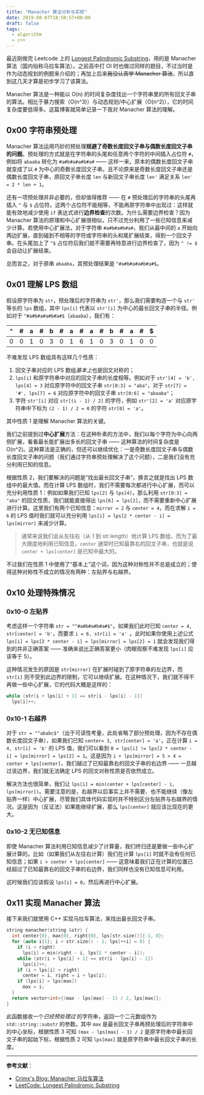 ```yaml
---
title: "Manacher 算法分析与实现"
date: 2019-08-07T18:58:57+08:00
draft: false
tags:
  - algorithm
  - c++
---
```


最近刚做完 Leetcode 上的 [Longest Palindromic Substring](https://leetcode-cn.com/problems/longest-palindromic-substring/)，用的是 Manacher 算法（国内俗称马拉车算法）。之前高中打 OI 时也做过同样的题目，不过当时是作为动态规划的例题来介绍的；再加上后来~~我没认真学 Manacher 算法~~，所以直到这几天才算是初步学习了该算法。

Manacher 算法是一种能以 O(n) 的时间复杂度找出一个字符串里的所有回文子串的算法。相比于暴力搜索（O(n^3)）与动态规划/中心扩展（O(n^2)），它的时间复杂度要低得多。这篇博客就简单记录一下我对 Manacher 算法的理解。

<!--more-->

## 0x00 字符串预处理

Manacher 算法运用巧妙的预处理**规避了奇数长度回文子串与偶数长度回文子串的问题**。预处理的方式就是在字符串的头尾和任意两个字符的中间插入占位符 `#`，例如将 `abaaba` 转化为 `#a#b#a#a#b#a#` —— 这样一来，原本的偶数长度回文子串就变成了以 `#` 为中心的奇数长度回文子串。且不论原来是奇数长度回文子串还是偶数长度回文子串，原回文子串长度 `len` 与新回文子串长度 `len'` 满足关系 `len' = 2 * len + 1`。

还有一项预处理并非必要的，但却值得推荐 —— 在 `#` 预处理后的字符串的头尾再插入 `^` 与 `$` 占位符。这两个占位符不能相等，不能再原字符串中出现过：这样就能有效地减少使用 `if` 表达式进行**边界检查**的次数。为什么需要边界检查？因为 Manacher 算法的原理和中心扩展很相似，只不过充分利用了一些已知信息来减少计算。若使用中心扩展法，对于字符串 `#a#b#a#b#a#`，我们从最中间的 `a` 开始向两边扩展，直到碰到不相等的字符或字符串的头和尾扩展结束，得到一个回文子串。在头尾加上了 `^$` 占位符后我们就不需要再特意进行边界检查了，因为 `^ != $` 会自动让扩展结束。

总而言之，对于原串 `abaaba`，其预处理结果是 `^#a#b#a#a#b#a#$`。

## 0x01 理解 LPS 数组

假设原字符串为 `str`，预处理后的字符串为 `str'`，那么我们需要构造一个与 `str'` 等长的 `lps` 数组，其中 `lps[i]` 代表以 `str'[i]` 为中心的最长回文子串的半径。例如对于 `^#a#b#a#a#b#a#$`（`abaaba`），我们有：

| ^    | #    | a    | #    | b    | #    | a    | #    | a    | #    | b    | #    | a    | #    | $    |
| ---- | ---- | ---- | ---- | ---- | ---- | ---- | ---- | ---- | ---- | ---- | ---- | ---- | ---- | ---- |
| 0    | 0    | 1    | 0    | 3    | 0    | 1    | 6    | 1    | 0    | 3    | 0    | 1    | 0    | 0    |

不难发现 LPS 数组具有这样几个性质：

1. 回文子串对应的 LPS 数组*基本上*也是回文对称的；
2. `lps[i]` 和原字符串中对应的回文子串的长度相等。例如对于 `str'[4] = 'b', lps[4] = 3` 对应原字符中的回文子串 `str[0:3] = "aba"`，对于 `str[7] = '#', lps[7] = 6` 对应原字符中的回文子串 `str[0:6] = "abaaba"`；
3. 字符 `str'[i]` 对应 `str[(i - 1) / 2]` 的字符，例如 `str'[2] = 'a'` 对应原字符串中下标为 `(2 - 1) / 2 = 0` 的字符 `str[0] = 'a'`。

其中性质 1 是理解 Manacher 算法的关键。

我们之前提到过**中心扩展**方法：在这种朴素的方法中，我们以每个字符为中心向两侧扩展，看看最长能扩展出多长的回文子串 —— 这种算法的时间复杂度是 O(n^2)。这种算法是正确的，但还可以继续优化：一是奇数长度回文子串与偶数长度回文子串的问题（我们通过字符串预处理解决了这个问题），二是我们没有充分利用已知的信息。

根据性质 2，我们要解决的问题是“找出最长回文子串”，换言之就是找出 LPS 数组中的最大值。而在计算 LPS 数组时，我们不需要每次都进行中心扩展，而可以充分利用性质 1：例如如果我们已知 `lps[2]` 与 `lps[4]`，那么利用 `str[0:3] = "aba"` 的回文性质，我们就能直接得出 `lps[6] = lps[2]`，而不需要重新中心扩展进行计算。这里我们有两个已知信息：`mirror = 2` 与 `center = 4`，而在求解 `i = 6` 的 LPS 值时我们就可以充分利用 `lps[i] = lps[2 * center - i] = lps[mirror]` 来减少计算。

> 通常来说我们会从左往右（从 1 到 str.length）地计算 LPS 数组，而为了最大限度地利用已知信息，`center` 通常时已知最靠右的回文子串，也就是说 `center + lps[center]` 是已知中最大的。

不过我们在性质 1 中使用了“基本上”这个词，因为这种对称性并不总是成立的；使得这种对称性不成立的情况有两种：左贴界与右越界。

## 0x10 处理特殊情况

### 0x10-0 左贴界

考虑这样一个字符串 `str = "^#a#b#a#b#a#$"`。如果我们此时已知 `center = 4, str[center] = 'b'`，而要求 `i = 6, str[i] = 'a' `。此时如果你使用上述公式 `lps[i] = lps[2 * center - i] = lps[mirror] = lps[2] = 1` 就会发现我们得到的并非正确答案 —— 准确来说比正确答案更小（肉眼观察不难发现 `lps[i]` 应该等于 5）。

这种情况发生的原因是 `str[mirror]` 在扩展时碰到了原字符串的左边界，而 `str[i]` 则不受到此边界的限制，它可以继续扩展。在这种情况下，我们就不得不再做一些中心扩展，它的代码大概是这样的：

```c++
while (str[i + lps[i] + 1] == str[i - lps[i] - 1])
  lps[i]++;
```

### 0x10-1 右越界

对于 `str = "^ababc$"`（出于可读性考量，此处省略了部分预处理，因为不存在偶数长度回文子串），如果我们已知 `center= 3, str[center] = 'a'`，正在计算 `i = 4, str[i] = 'b'` 的 LPS 值，我们可以看到 `0 = lps[i] != lps[2 * center - i] = lps[mirror] = lps[2] = 1`。这是因为 `i + lps[mirror] = 5 > 4 = center + lps[center]`，我们越过了已知最靠右的回文子串的右边界 —— 一旦越过该边界，我们就无法确定 LPS 的回文对称性质是否依然成立。

解决方法也很简单，我们让 `lps[i] = min(center + lps[center] - i, lps[mirror])`。需要注意的是，右越界以后事实上并不需要、也不能继续（像左贴界一样）中心扩展，尽管我们具体代码实现时并不特别区分左贴界与右越界的情况。这是因为（反证法）如果能继续扩展，那么 `lps[center]` 就应该比现在的更大。

### 0x10-2 无已知信息

即使 Manacher 算法利用已知信息减少了计算量，我们终归还是要做一些中心扩展计算的。比如（如果我们从左往右计算）我们在计算 `lps[1]` 时就不会有任何已知信息；如果 `i > center + lps[center]` —— 这意味着我们正在计算的位置已经超过了已知最靠右的回文子串的右边界，我们同样也没有已知信息可利用。

这时候我们应该假设 `lps[i] = 0`，然后再进行中心扩展。

## 0x11 实现 Manacher 算法

接下来我们就使用 C++ 实现马拉车算法，来找出最长回文子串。

```C++
string manacher(string &str) {
  int center{0}, max{0}, right{0}, lps[str.size()]{-1, 0};
  for (auto i{1}; i < str.size() - 1; lps[++i] = 0) {
    if (i < right)
      lps[i] = min(right - i, lps[2 * center - i]);
    while (str[i + lps[i] + 1] == str[i - lps[i] - 1])
      lps[i]++;
    if (i + lps[i] > right)
      center = i, right = i + lps[i];
    if (lps[i] > lps[max])
      max = i;
  }
  return vector<int>{(max - lps[max] - 1) / 2, lps[max]};
}
```

此函数接收一个*已经预处理过* 的字符串，返回一个二元数组作为 `std::string::substr` 的参数。其中 `max` 是最长回文子串再预处理后的字符串中的中心坐标，根据性质 3 可知 `(max - lps[max] - 1) / 2` 是原字符串中最长回文子串的起始下标，根据性质 2 可知 `lps[max]` 就是原字符串中最长回文子串的长度。

---

**参考文献**：

- [Crimx's Blog: Manacher 马拉车算法](https://blog.crimx.com/2017/07/06/manachers-algorithm/)
- [LeetCode: Longest Palindromic Substring](https://leetcode-cn.com/problems/longest-palindromic-substring/solution/xiang-xi-tong-su-de-si-lu-fen-xi-duo-jie-fa-bao-gu/)